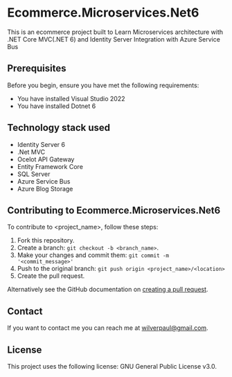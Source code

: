 # Ecommerce.Microservices.Net6

This is an ecommerce project built to Learn Microservices architecture with .NET Core MVC(.NET 6) and Identity Server Integration with Azure Service Bus

## Prerequisites

Before you begin, ensure you have met the following requirements:
* You have installed Visual Studio 2022
* You have installed Dotnet 6

## Technology stack used
* Identity Server 6
* .Net MVC
* Ocelot API Gateway
* Entity Framework Core
* SQL Server
* Azure Service Bus
* Azure Blog Storage

## Contributing to Ecommerce.Microservices.Net6
<!--- If your README is long or you have some specific process or steps you want contributors to follow, consider creating a separate CONTRIBUTING.md file--->
To contribute to <project_name>, follow these steps:

1. Fork this repository.
2. Create a branch: `git checkout -b <branch_name>`.
3. Make your changes and commit them: `git commit -m '<commit_message>'`
4. Push to the original branch: `git push origin <project_name>/<location>`
5. Create the pull request.

Alternatively see the GitHub documentation on [creating a pull request](https://help.github.com/en/github/collaborating-with-issues-and-pull-requests/creating-a-pull-request).

## Contact

If you want to contact me you can reach me at <wilverpaul@gmail.com>.

## License

This project uses the following license: GNU General Public License v3.0.
